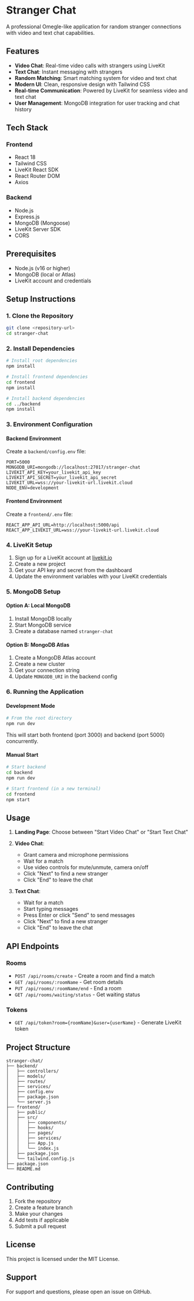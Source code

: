 # Stranger Chat

A professional Omegle-like application for random stranger connections with video and text chat capabilities.

## Features

- **Video Chat**: Real-time video calls with strangers using LiveKit
- **Text Chat**: Instant messaging with strangers
- **Random Matching**: Smart matching system for video and text chat
- **Modern UI**: Clean, responsive design with Tailwind CSS
- **Real-time Communication**: Powered by LiveKit for seamless video and text chat
- **User Management**: MongoDB integration for user tracking and chat history

## Tech Stack

### Frontend
- React 18
- Tailwind CSS
- LiveKit React SDK
- React Router DOM
- Axios

### Backend
- Node.js
- Express.js
- MongoDB (Mongoose)
- LiveKit Server SDK
- CORS

## Prerequisites

- Node.js (v16 or higher)
- MongoDB (local or Atlas)
- LiveKit account and credentials

## Setup Instructions

### 1. Clone the Repository

```bash
git clone <repository-url>
cd stranger-chat
```

### 2. Install Dependencies

```bash
# Install root dependencies
npm install

# Install frontend dependencies
cd frontend
npm install

# Install backend dependencies
cd ../backend
npm install
```

### 3. Environment Configuration

#### Backend Environment

Create a `backend/config.env` file:

```env
PORT=5000
MONGODB_URI=mongodb://localhost:27017/stranger-chat
LIVEKIT_API_KEY=your_livekit_api_key
LIVEKIT_API_SECRET=your_livekit_api_secret
LIVEKIT_URL=wss://your-livekit-url.livekit.cloud
NODE_ENV=development
```

#### Frontend Environment

Create a `frontend/.env` file:

```env
REACT_APP_API_URL=http://localhost:5000/api
REACT_APP_LIVEKIT_URL=wss://your-livekit-url.livekit.cloud
```

### 4. LiveKit Setup

1. Sign up for a LiveKit account at [livekit.io](https://livekit.io)
2. Create a new project
3. Get your API key and secret from the dashboard
4. Update the environment variables with your LiveKit credentials

### 5. MongoDB Setup

#### Option A: Local MongoDB
1. Install MongoDB locally
2. Start MongoDB service
3. Create a database named `stranger-chat`

#### Option B: MongoDB Atlas
1. Create a MongoDB Atlas account
2. Create a new cluster
3. Get your connection string
4. Update `MONGODB_URI` in the backend config

### 6. Running the Application

#### Development Mode

```bash
# From the root directory
npm run dev
```

This will start both frontend (port 3000) and backend (port 5000) concurrently.

#### Manual Start

```bash
# Start backend
cd backend
npm run dev

# Start frontend (in a new terminal)
cd frontend
npm start
```

## Usage

1. **Landing Page**: Choose between "Start Video Chat" or "Start Text Chat"
2. **Video Chat**: 
   - Grant camera and microphone permissions
   - Wait for a match
   - Use video controls for mute/unmute, camera on/off
   - Click "Next" to find a new stranger
   - Click "End" to leave the chat

3. **Text Chat**:
   - Wait for a match
   - Start typing messages
   - Press Enter or click "Send" to send messages
   - Click "Next" to find a new stranger
   - Click "End" to leave the chat

## API Endpoints

### Rooms
- `POST /api/rooms/create` - Create a room and find a match
- `GET /api/rooms/:roomName` - Get room details
- `PUT /api/rooms/:roomName/end` - End a room
- `GET /api/rooms/waiting/status` - Get waiting status

### Tokens
- `GET /api/token?room={roomName}&user={userName}` - Generate LiveKit token

## Project Structure

```
stranger-chat/
├── backend/
│   ├── controllers/
│   ├── models/
│   ├── routes/
│   ├── services/
│   ├── config.env
│   ├── package.json
│   └── server.js
├── frontend/
│   ├── public/
│   ├── src/
│   │   ├── components/
│   │   ├── hooks/
│   │   ├── pages/
│   │   ├── services/
│   │   ├── App.js
│   │   └── index.js
│   ├── package.json
│   └── tailwind.config.js
├── package.json
└── README.md
```

## Contributing

1. Fork the repository
2. Create a feature branch
3. Make your changes
4. Add tests if applicable
5. Submit a pull request

## License

This project is licensed under the MIT License.

## Support

For support and questions, please open an issue on GitHub.
